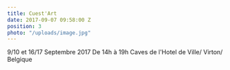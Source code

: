 ```yaml
---
title: Cuest'Art
date: 2017-09-07 09:58:00 Z
position: 3
photo: "/uploads/image.jpg"
---
```


9/10 et 16/17 Septembre 2017
De 14h à 19h
Caves de l'Hotel de Ville/ Virton/ Belgique